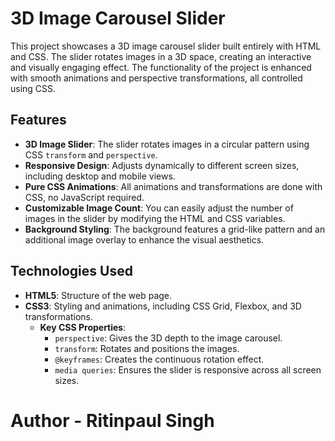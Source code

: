 # 3D Image Carousel Slider

This project showcases a 3D image carousel slider built entirely with HTML and CSS. The slider rotates images in a 3D space, creating an interactive and visually engaging effect. The functionality of the project is enhanced with smooth animations and perspective transformations, all controlled using CSS.

## Features

- **3D Image Slider**: The slider rotates images in a circular pattern using CSS `transform` and `perspective`.
- **Responsive Design**: Adjusts dynamically to different screen sizes, including desktop and mobile views.
- **Pure CSS Animations**: All animations and transformations are done with CSS, no JavaScript required.
- **Customizable Image Count**: You can easily adjust the number of images in the slider by modifying the HTML and CSS variables.
- **Background Styling**: The background features a grid-like pattern and an additional image overlay to enhance the visual aesthetics.

## Technologies Used

- **HTML5**: Structure of the web page.
- **CSS3**: Styling and animations, including CSS Grid, Flexbox, and 3D transformations.
  - **Key CSS Properties**:
    - `perspective`: Gives the 3D depth to the image carousel.
    - `transform`: Rotates and positions the images.
    - `@keyframes`: Creates the continuous rotation effect.
    - `media queries`: Ensures the slider is responsive across all screen sizes.

# Author - Ritinpaul Singh
